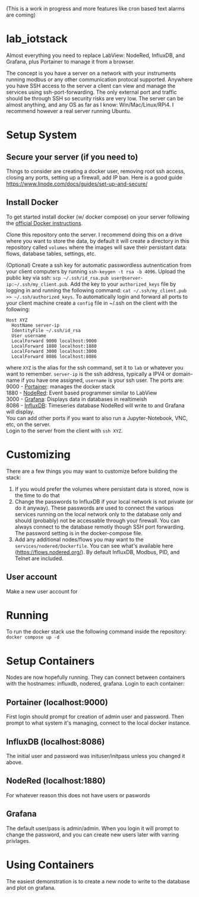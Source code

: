 (This is a work in progress and more features like cron based text alarms are coming)  
# lab_iotstack
Almost everything you need to replace LabView: NodeRed, InfluxDB, and Grafana, plus Portainer to manage it from a browser.  

The concept is you have a server on a network with your instruments running modbus or any other communication protocal supported. Anywhere you have SSH access to the server a client can view and manage the services using ssh-port-forwarding. The only external port and traffic should be through SSH so security risks are very low. The server can be almost anything, and any OS as far as I know: Win/Mac/Linux/RPi4. I recommend however a real server running Ubuntu. 

# Setup System
## Secure your server (if you need to)
Things to consider are creating a docker user, removing root ssh access, closing any ports, setting up a firewall, add IP ban.
Here is a good guide https://www.linode.com/docs/guides/set-up-and-secure/


## Install Docker 
To get started install docker (w/ docker compose) on your server following the [official Docker instructions](https://docs.docker.com/desktop/install/ubuntu/).  

Clone this repository onto the server. I recommend doing this on a drive where you want to store the data, by default it will create a directory in this repository called `volumes` where the images will save their persistant data: flows, database tables, settings, etc.  

(Optional) Create a ssh key for automatic passwordless autnentication from your client computers by running `ssh-keygen -t rsa -b 4096`. Upload the public key via ssh:  `scp ~/.ssh/id_rsa.pub user@server-ip:~/.ssh/my_client.pub`. Add the key to your `authorized_keys` file by logging in and running the following command: `cat ~/.ssh/my_client.pub >> ~/.ssh/authorized_keys`.
To automatically login and forward all ports to your client machine create a `config` file in ~/.ssh on the client with the following:
```
Host XYZ
  HostName server-ip
  IdentityFile ~/.ssh/id_rsa
  User username
  LocalForward 9000 localhost:9000
  LocalForward 1880 localhost:1880
  LocalForward 3000 localhost:3000
  LocalForward 8086 localhost:8086
```
where `XYZ` is the alias for the ssh command, set it to `lab` or whatever you want to remember. `server-ip` is the ssh address, typically a IPV4 or domain-name if you have one assigned, `username` is your ssh user. The ports are:  
9000 - [Portainer](https://www.portainer.io/): manages the docker stack  
1880 - [NodeRed](https://nodered.org/): Event based programmer similar to LabView  
3000 - [Grafana](https://grafana.com/): Displays data in databases in realtimeish  
8086 - [InfluxDB](https://www.influxdata.com/): Timeseries database NodeRed will write to and Grafana will display.  
You can add other ports if you want to also run a Jupyter-Notebook, VNC, etc, on the server.  
Login to the server from the client with `ssh XYZ`.

# Customizing
There are a few things you may want to customize before building the stack:
1) If you would prefer the volumes where persistant data is stored, now is the time to do that
2) Change the passwords to InfluxDB if your local network is not private (or do it anyway). These passwords are used to connect the various services running on the local network only to the database only and should (probably) not be accessable through your firewall. You can always connect to the database remotly though SSH port forwarding. The password setting is in the docker-compose file.
4) Add any additional nodes/flows you may want to the `services/nodered/Dockerfile`. You can see what's available here (https://flows.nodered.org/). By default InfluxDB, Modbus, PID, and Telnet are included.

## User account
Make a new user account for 

# Running
To run the docker stack use the following command inside the repository:
`docker compose up -d`

# Setup Containers
Nodes are now hopefully running. They can connect between containers with the hostnames: influxdb, nodered, grafana.
Login to each container:
## Portainer (localhost:9000)
First login should prompt for creation of admin user and password. Then prompt to what system it's managing, connect to the local docker instance.
## InfluxDB (localhost:8086)
The initial user and password was inituser/initpass unless you changed it above. 
## NodeRed (localhost:1880)
For whatever reason this does not have users or paswords
## Grafana
The default user/pass is admin/admin. When you login it will prompt to change the password, and you can create new users later with varring privlages. 

# Using Containers
The easiest demonstration is to create a new node to write to the database and plot on grafana. 


